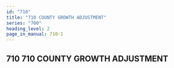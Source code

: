 ```yaml
---
id: "710"
title: "710 COUNTY GROWTH ADJUSTMENT"
series: "700"
heading_level: 2
page_in_manual: 710-1
---
```


## 710 710 COUNTY GROWTH ADJUSTMENT